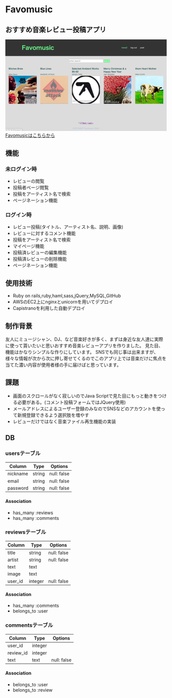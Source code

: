 # Favomusic


## おすすめ音楽レビュー投稿アプリ
![top画像](favomusic.png)
[Favomusicはこちらから](http://54.178.118.102/)


## 機能
### 未ログイン時
- レビューの閲覧
- 投稿者ページ閲覧
- 投稿をアーティスト名で検索
- ページネーション機能

### ログイン時
- レビュー投稿(タイトル、アーティスト名、説明、画像)
- レビューに対するコメント機能
- 投稿をアーティスト名で検索
- マイページ機能
- 投稿済レビューの編集機能
- 投稿済レビューの削除機能
- ページネーション機能

## 使用技術
- Ruby on rails,ruby,haml,sass,jQuery,MySQL,GitHub
- AWSのEC2上にnginxとunicornを用いてデプロイ
- Capistranoを利用した自動デプロイ

## 制作背景
友人にミュージシャン、DJ、など音楽好きが多く、まずは身近な友人達に実際に使って貰いたいと思いおすすめ音楽レビューアプリを作りました。
見た目、機能はかなりシンプルな作りにしています。
SNSでも同じ事は出来ますが、様々な情報が次から次に押し寄せてくるのでこのアプリ上では音楽だけに焦点を当てた濃い内容が使用者様の手に届けばと思っています。

## 課題
- 画面のスクロールがなく寂しいのでJava Scriptで見た目にもっと動きをつける必要がある。(コメント投稿フォームではJQuery使用)
- メールアドレスによるユーザー登録のみなのでSNSなどのアカウントを使って新規登録できるよう選択肢を増やす
- レビューだけではなく音楽ファイル再生機能の実装

## DB

### usersテーブル
|Column|Type|Options|
|------|----|-------|
|nickname|string|null: false|
|email|string|null: false|
|password|string|null: false|
#### Association
- has_many :reviews
- has_many :comments

### reviewsテーブル
|Column|Type|Options|
|------|----|-------|
|title|string|null: false|
|artist|string|null: false|
|text|text|  |
|image|text|  |
|user_id|integer|null: false|
#### Association
- has_many :comments
- belongs_to :user

### commentsテーブル
|Column|Type|Options|
|------|----|-------|
|user_id|integer|  |
|review_id|integer|  |
|text|text|null: false|
#### Association
- belongs_to :user
- belongs_to :review
